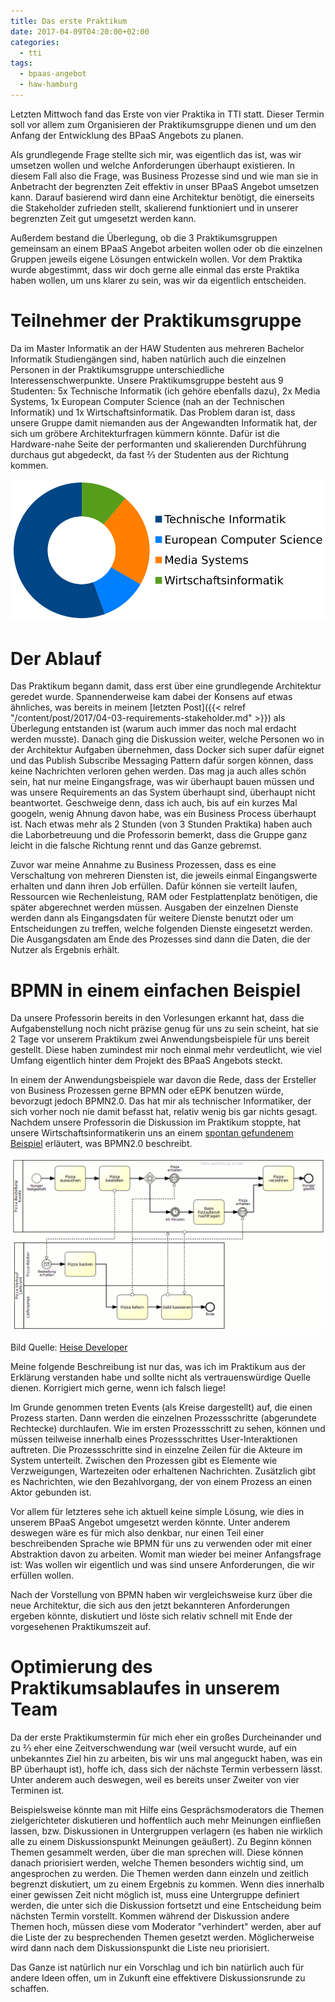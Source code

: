 ```yaml
---
title: Das erste Praktikum
date: 2017-04-09T04:20:00+02:00
categories:
  - tti
tags:
  - bpaas-angebot
  - haw-hamburg
---
```


Letzten Mittwoch fand das Erste von vier Praktika in TTI statt.
Dieser Termin soll vor allem zum Organisieren der Praktikumsgruppe dienen und um den Anfang der Entwicklung des BPaaS Angebots zu planen.

Als grundlegende Frage stellte sich mir, was eigentlich das ist, was wir umsetzen wollen und welche Anforderungen überhaupt existieren.
In diesem Fall also die Frage, was Business Prozesse sind und wie man sie in Anbetracht der begrenzten Zeit effektiv in unser BPaaS Angebot umsetzen kann.
Darauf basierend wird dann eine Architektur benötigt, die einerseits die Stakeholder zufrieden stellt, skalierend funktioniert und in unserer begrenzten Zeit gut umgesetzt werden kann.

Außerdem bestand die Überlegung, ob die 3 Praktikumsgruppen gemeinsam an einem BPaaS Angebot arbeiten wollen oder ob die einzelnen Gruppen jeweils eigene Lösungen entwickeln wollen.
Vor dem Praktika wurde abgestimmt, dass wir doch gerne alle einmal das erste Praktika haben wollen, um uns klarer zu sein, was wir da eigentlich entscheiden.

# Teilnehmer der Praktikumsgruppe

Da im Master Informatik an der HAW Studenten aus mehreren Bachelor Informatik Studiengängen sind, haben natürlich auch die einzelnen Personen in der Praktikumsgruppe unterschiedliche Interessenschwerpunkte.
Unsere Praktikumsgruppe besteht aus 9 Studenten: 5x Technische Informatik (ich gehöre ebenfalls dazu), 2x Media Systems, 1x European Computer Science (nah an der Technischen Informatik) und 1x Wirtschaftsinformatik.
Das Problem daran ist, dass unsere Gruppe damit niemanden aus der Angewandten Informatik hat, der sich um gröbere Architekturfragen kümmern könnte.
Dafür ist die Hardware-nahe Seite der performanten und skalierenden Durchführung durchaus gut abgedeckt, da fast ⅔ der Studenten aus der Richtung kommen.

![Anteile der Studenten in meiner Praktikumsgruppe](/assets/2017/04/anteile-studenten.svg)

# Der Ablauf

Das Praktikum begann damit, dass erst über eine grundlegende Architektur geredet wurde.
Spannenderweise kam dabei der Konsens auf etwas ähnliches, was bereits in meinem [letzten Post]({{< relref "/content/post/2017/04-03-requirements-stakeholder.md" >}}) als Überlegung entstanden ist (warum auch immer das noch mal erdacht werden musste).
Danach ging die Diskussion weiter, welche Personen wo in der Architektur Aufgaben übernehmen, dass Docker sich super dafür eignet und das Publish Subscribe Messaging Pattern dafür sorgen können, dass keine Nachrichten verloren gehen werden.
Das mag ja auch alles schön sein, hat nur meine Eingangsfrage, was wir überhaupt bauen müssen und was unsere Requirements an das System überhaupt sind, überhaupt nicht beantwortet.
Geschweige denn, dass ich auch, bis auf ein kurzes Mal googeln, wenig Ahnung davon habe, was ein Business Process überhaupt ist.
Nach etwas mehr als 2 Stunden (von 3 Stunden Praktika) haben auch die Laborbetreuung und die Professorin bemerkt, dass die Gruppe ganz leicht in die falsche Richtung rennt und das Ganze gebremst.

Zuvor war meine Annahme zu Business Prozessen, dass es eine Verschaltung von mehreren Diensten ist, die jeweils einmal Eingangswerte erhalten und dann ihren Job erfüllen.
Dafür können sie verteilt laufen, Ressourcen wie Rechenleistung, RAM oder Festplattenplatz benötigen, die später abgerechnet werden müssen.
Ausgaben der einzelnen Dienste werden dann als Eingangsdaten für weitere Dienste benutzt oder um Entscheidungen zu treffen, welche folgenden Dienste eingesetzt werden.
Die Ausgangsdaten am Ende des Prozesses sind dann die Daten, die der Nutzer als Ergebnis erhält.

# BPMN in einem einfachen Beispiel

Da unsere Professorin bereits in den Vorlesungen erkannt hat, dass die Aufgabenstellung noch nicht präzise genug für uns zu sein scheint, hat sie 2 Tage vor unserem Praktikum zwei Anwendungsbeispiele für uns bereit gestellt.
Diese haben zumindest mir noch einmal mehr verdeutlicht, wie viel Umfang eigentlich hinter dem Projekt des BPaaS Angebots steckt.

In einem der Anwendungsbeispiele war davon die Rede, dass der Ersteller von Business Prozessen gerne BPMN oder eEPK benutzen würde, bevorzugt jedoch BPMN2.0\.
Das hat mir als technischer Informatiker, der sich vorher noch nie damit befasst hat, relativ wenig bis gar nichts gesagt.
Nachdem unsere Professorin die Diskussion im Praktikum stoppte, hat unsere Wirtschaftsinformatikerin uns an einem [spontan gefundenem Beispiel](https://www.heise.de/developer/meldung/BPMN-2-0-fuer-eine-bessere-Zusammenarbeit-zwischen-Fachabteilung-und-IT-1175099.html) erläutert, was BPMN2.0 beschreibt.

![BPMN 2.0 Beispiel](/assets/2017/04/beispiel-bpmn20.png)

Bild Quelle: [Heise Developer](https://www.heise.de/developer/meldung/BPMN-2-0-fuer-eine-bessere-Zusammenarbeit-zwischen-Fachabteilung-und-IT-1175099.html)

Meine folgende Beschreibung ist nur das, was ich im Praktikum aus der Erklärung verstanden habe und sollte nicht als vertrauenswürdige Quelle dienen.
Korrigiert mich gerne, wenn ich falsch liege!

Im Grunde genommen treten Events (als Kreise dargestellt) auf, die einen Prozess starten.
Dann werden die einzelnen Prozessschritte (abgerundete Rechtecke) durchlaufen.
Wie im ersten Prozessschritt zu sehen, können und müssen teilweise innerhalb eines Prozessschrittes User-Interaktionen auftreten.
Die Prozessschritte sind in einzelne Zeilen für die Akteure im System unterteilt.
Zwischen den Prozessen gibt es Elemente wie Verzweigungen, Wartezeiten oder erhaltenen Nachrichten.
Zusätzlich gibt es Nachrichten, wie den Bezahlvorgang, der von einem Prozess an einen Aktor gebunden ist.

Vor allem für letzteres sehe ich aktuell keine simple Lösung, wie dies in unserem BPaaS Angebot umgesetzt werden könnte.
Unter anderem deswegen wäre es für mich also denkbar, nur einen Teil einer beschreibenden Sprache wie BPMN für uns zu verwenden oder mit einer Abstraktion davon zu arbeiten.
Womit man wieder bei meiner Anfangsfrage ist: Was wollen wir eigentlich und was sind unsere Anforderungen, die wir erfüllen wollen.

Nach der Vorstellung von BPMN haben wir vergleichsweise kurz über die neue Architektur, die sich aus den jetzt bekannteren Anforderungen ergeben könnte, diskutiert und löste sich relativ schnell mit Ende der vorgesehenen Praktikumszeit auf.

# Optimierung des Praktikumsablaufes in unserem Team

Da der erste Praktikumstermin für mich eher ein großes Durcheinander und zu ⅔ eher eine Zeitverschwendung war (weil versucht wurde, auf ein unbekanntes Ziel hin zu arbeiten, bis wir uns mal angeguckt haben, was ein BP überhaupt ist), hoffe ich, dass sich der nächste Termin verbessern lässt.
Unter anderem auch deswegen, weil es bereits unser Zweiter von vier Terminen ist.

Beispielsweise könnte man mit Hilfe eins Gesprächsmoderators die Themen zielgerichteter diskutieren und hoffentlich auch mehr Meinungen einfließen lassen, bzw.
Diskussionen in Untergruppen verlagern (es haben nie wirklich alle zu einem Diskussionspunkt Meinungen geäußert).
Zu Beginn können Themen gesammelt werden, über die man sprechen will.
Diese können danach priorisiert werden, welche Themen besonders wichtig sind, um angesprochen zu werden.
Die Themen werden dann einzeln und zeitlich begrenzt diskutiert, um zu einem Ergebnis zu kommen.
Wenn dies innerhalb einer gewissen Zeit nicht möglich ist, muss eine Untergruppe definiert werden, die unter sich die Diskussion fortsetzt und eine Entscheidung beim nächsten Termin vorstellt.
Kommen während der Diskussion andere Themen hoch, müssen diese vom Moderator "verhindert" werden, aber auf die Liste der zu besprechenden Themen gesetzt werden.
Möglicherweise wird dann nach dem Diskussionspunkt die Liste neu priorisiert.

Das Ganze ist natürlich nur ein Vorschlag und ich bin natürlich auch für andere Ideen offen, um in Zukunft eine effektivere Diskussionsrunde zu schaffen.
